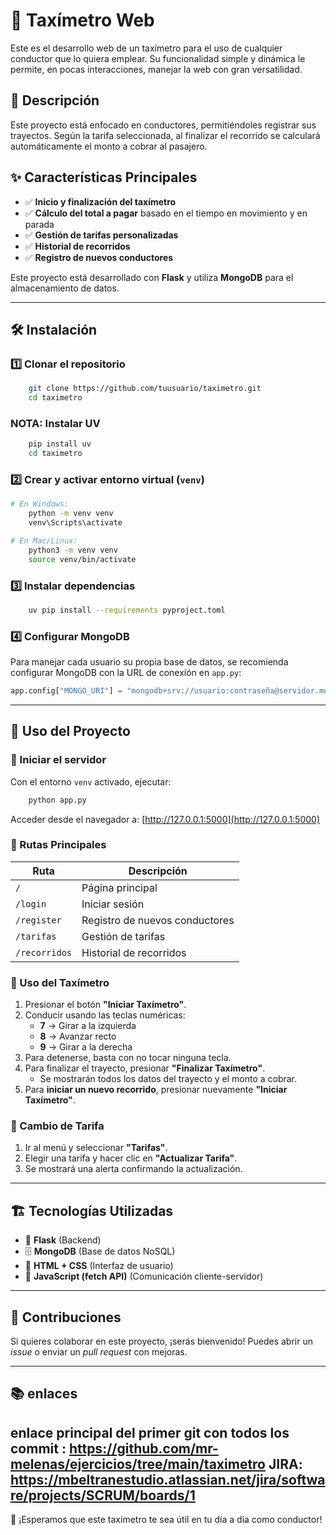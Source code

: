 # 🚖 Taxímetro Web

Este es el desarrollo web de un taxímetro para el uso de cualquier conductor que lo quiera emplear. Su funcionalidad simple y dinámica le permite, en pocas interacciones, manejar la web con gran versatilidad.

## 📌 Descripción
Este proyecto está enfocado en conductores, permitiéndoles registrar sus trayectos. Según la tarifa seleccionada, al finalizar el recorrido se calculará automáticamente el monto a cobrar al pasajero.

## ✨ Características Principales
- ✅ **Inicio y finalización del taxímetro**
- ✅ **Cálculo del total a pagar** basado en el tiempo en movimiento y en parada
- ✅ **Gestión de tarifas personalizadas**
- ✅ **Historial de recorridos**
- ✅ **Registro de nuevos conductores**

Este proyecto está desarrollado con **Flask** y utiliza **MongoDB** para el almacenamiento de datos.

---

## 🛠 Instalación
### 1️⃣ Clonar el repositorio
```bash
    git clone https://github.com/tuusuario/taximetro.git
    cd taximetro
```
### NOTA: Instalar UV
```bash
    pip install uv 
    cd taximetro
```
### 2️⃣ Crear y activar entorno virtual (`venv`)
```bash
# En Windows:
    python -m venv venv
    venv\Scripts\activate

# En Mac/Linux:
    python3 -m venv venv
    source venv/bin/activate
```
### 3️⃣ Instalar dependencias
```bash
    uv pip install --requirements pyproject.toml
```

### 4️⃣ Configurar MongoDB
Para manejar cada usuario su propia base de datos, se recomienda configurar MongoDB con la URL de conexión en `app.py`:
```python
app.config["MONGO_URI"] = "mongodb+srv://usuario:contraseña@servidor.mongodb.net/TuBaseDeDatos"
```

---

## 🚀 Uso del Proyecto
### 🔹 Iniciar el servidor
Con el entorno `venv` activado, ejecutar:
```bash
    python app.py
```
Acceder desde el navegador a: [http://127.0.0.1:5000](http://127.0.0.1:5000)

### 🔹 Rutas Principales
| Ruta         | Descripción  |
|-------------|-------------|
| `/`         | Página principal |
| `/login`    | Iniciar sesión |
| `/register` | Registro de nuevos conductores |
| `/tarifas`  | Gestión de tarifas |
| `/recorridos` | Historial de recorridos |

### 🔹 Uso del Taxímetro
1. Presionar el botón **"Iniciar Taxímetro"**.
2. Conducir usando las teclas numéricas:
   - **7** → Girar a la izquierda
   - **8** → Avanzar recto
   - **9** → Girar a la derecha
3. Para detenerse, basta con no tocar ninguna tecla.
4. Para finalizar el trayecto, presionar **"Finalizar Taxímetro"**.
   - Se mostrarán todos los datos del trayecto y el monto a cobrar.
5. Para **iniciar un nuevo recorrido**, presionar nuevamente **"Iniciar Taxímetro"**.

### 🔹 Cambio de Tarifa
1. Ir al menú y seleccionar **"Tarifas"**.
2. Elegir una tarifa y hacer clic en **"Actualizar Tarifa"**.
3. Se mostrará una alerta confirmando la actualización.

---

## 🏗 Tecnologías Utilizadas

- 🐍 **Flask** (Backend)
- 🗄 **MongoDB** (Base de datos NoSQL)
- 🎨 **HTML + CSS** (Interfaz de usuario)
- 📡 **JavaScript (fetch API)** (Comunicación cliente-servidor)

---

## 👥 Contribuciones
Si quieres colaborar en este proyecto, ¡serás bienvenido! Puedes abrir un _issue_ o enviar un _pull request_ con mejoras.

--- 
## 📚 enlaces
enlace principal del primer git con todos los commit : https://github.com/mr-melenas/ejercicios/tree/main/taximetro
JIRA: https://mbeltranestudio.atlassian.net/jira/software/projects/SCRUM/boards/1
---


🚀 ¡Esperamos que este taxímetro te sea útil en tu día a día como conductor!
